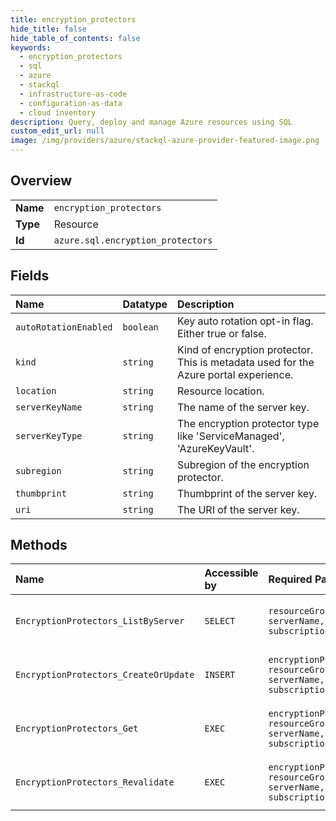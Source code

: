 ```yaml
---
title: encryption_protectors
hide_title: false
hide_table_of_contents: false
keywords:
  - encryption_protectors
  - sql
  - azure    
  - stackql
  - infrastructure-as-code
  - configuration-as-data
  - cloud inventory
description: Query, deploy and manage Azure resources using SQL
custom_edit_url: null
image: /img/providers/azure/stackql-azure-provider-featured-image.png
---
```

  
    

## Overview
<table><tbody>
<tr><td><b>Name</b></td><td><code>encryption_protectors</code></td></tr>
<tr><td><b>Type</b></td><td>Resource</td></tr>
<tr><td><b>Id</b></td><td><code>azure.sql.encryption_protectors</code></td></tr>
</tbody></table>

## Fields
| Name | Datatype | Description |
|:-----|:---------|:------------|
| `autoRotationEnabled` | `boolean` | Key auto rotation opt-in flag. Either true or false. |
| `kind` | `string` | Kind of encryption protector. This is metadata used for the Azure portal experience. |
| `location` | `string` | Resource location. |
| `serverKeyName` | `string` | The name of the server key. |
| `serverKeyType` | `string` | The encryption protector type like 'ServiceManaged', 'AzureKeyVault'. |
| `subregion` | `string` | Subregion of the encryption protector. |
| `thumbprint` | `string` | Thumbprint of the server key. |
| `uri` | `string` | The URI of the server key. |
## Methods
| Name | Accessible by | Required Params | Description |
|:-----|:--------------|:----------------|:------------|
| `EncryptionProtectors_ListByServer` | `SELECT` | `resourceGroupName, serverName, subscriptionId` | Gets a list of server encryption protectors |
| `EncryptionProtectors_CreateOrUpdate` | `INSERT` | `encryptionProtectorName, resourceGroupName, serverName, subscriptionId` | Updates an existing encryption protector. |
| `EncryptionProtectors_Get` | `EXEC` | `encryptionProtectorName, resourceGroupName, serverName, subscriptionId` | Gets a server encryption protector. |
| `EncryptionProtectors_Revalidate` | `EXEC` | `encryptionProtectorName, resourceGroupName, serverName, subscriptionId` | Revalidates an existing encryption protector. |
